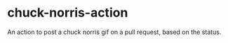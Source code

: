 # chuck-norris-action
An action to post a chuck norris gif on a pull request, based on the status. 

